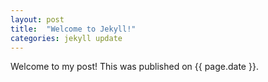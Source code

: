 ```yaml
---
layout: post
title:  "Welcome to Jekyll!"
categories: jekyll update
---
```


Welcome to my post! This was published on {{ page.date }}.
